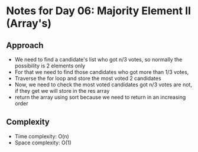 # Notes for Day 06: Majority Element II (Array's)

## Approach

- We need to find a candidate's list who got n/3 votes, so normally the possibility is 2 elements only
- For that we need to find those candidates who got more than 1/3 votes,
- Traverse the for loop and store the most voted 2 candidates
- Now, we need to check the most voted candidates got n/3 votes are not, if they get we will store in the res array
- return the array using sort because we need to return in an increasing order

## Complexity

- Time complexity: O(n)
- Space complexity: O(1)
